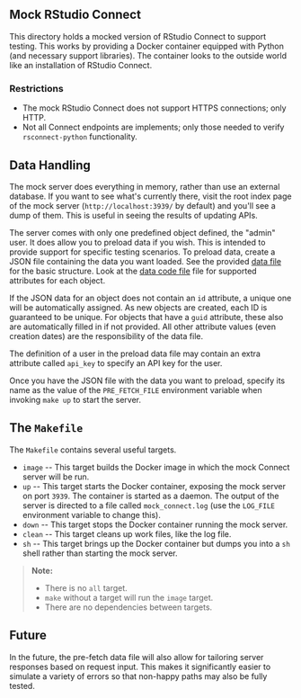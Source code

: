 ## Mock RStudio Connect

This directory holds a mocked version of RStudio Connect to support testing.  This
works by providing a Docker container equipped with Python (and necessary support
libraries).  The container looks to the outside world like an installation of RStudio
Connect.

### Restrictions

- The mock RStudio Connect does not support HTTPS connections; only HTTP.
- Not all Connect endpoints are implements; only those needed to verify `rsconnect-python`
  functionality.

## Data Handling

The mock server does everything in memory, rather than use an external database.  If you
want to see what's currently there, visit the root index page of the mock server
(`http://localhost:3939/` by default) and you'll see a dump of them.  This is useful in
seeing the results of updating APIs.

The server comes with only one predefined object defined, the "admin" user.  It does allow
you to preload data if you wish.  This is intended to provide support for specific testing
scenarios.  To preload data, create a JSON file containing the data you want loaded.  See
the provided [data file](data.json) for the basic structure.  Look at the
[data code file](mock_connect/data.py) file for supported attributes for each object.

If the JSON data for an object does not contain an `id` attribute, a unique one will be
automatically assigned.  As new objects are created, each ID is guaranteed to be unique.
For objects that have a `guid` attribute, these also are automatically filled in if not
provided.  All other attribute values (even creation dates) are the responsibility of
the data file.

The definition of a user in the preload data file may contain an extra attribute called
`api_key` to specify an API key for the user.

Once you have the JSON file with the data you want to preload, specify its name as the value
of the `PRE_FETCH_FILE` environment variable when invoking `make up` to start the server.

## The `Makefile`

The `Makefile` contains several useful targets.

- `image` -- This target builds the Docker image in which the mock Connect server will be run.
- `up` -- This target starts the Docker container, exposing the mock server on port `3939`.
  The container is started as a daemon.  The output of the server is directed to a file
  called `mock_connect.log` (use the `LOG_FILE` environment variable to change this).
- `down` -- This target stops the Docker container running the mock server.
- `clean` -- This target cleans up work files, like the log file.
- `sh` -- This target brings up the Docker container but dumps you into a `sh` shell rather
  than starting the mock server.

> **Note:**
> - There is no `all` target.
> - `make` without a target will run the `image` target.
> - There are no dependencies between targets.

## Future

In the future, the pre-fetch data file will also allow for tailoring server responses based
on request input.  This makes it significantly easier to simulate a variety of errors so
that non-happy paths may also be fully tested.
